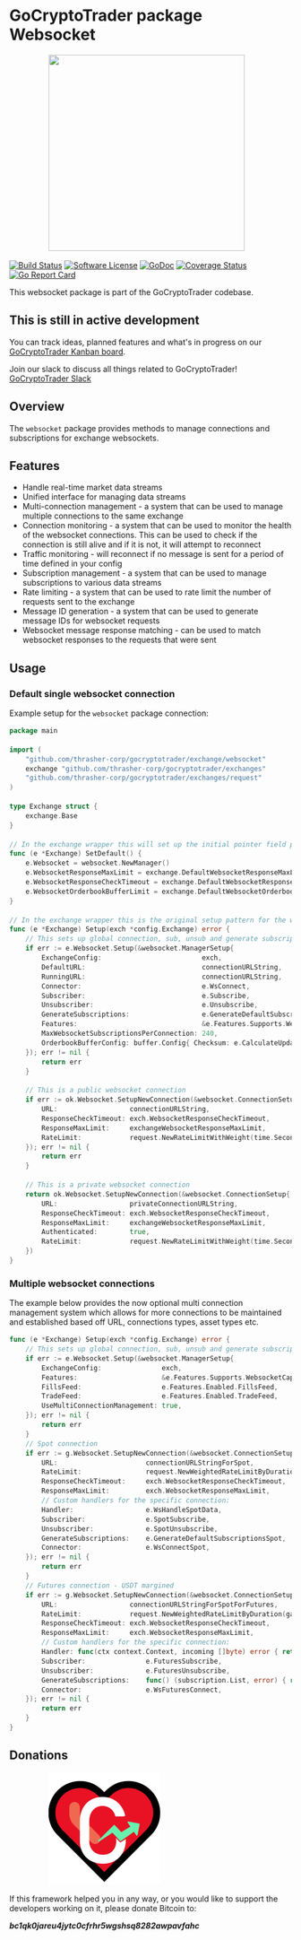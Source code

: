 # GoCryptoTrader package Websocket

<img src="/common/gctlogo.png?raw=true" width="350px" height="350px" hspace="70">


[![Build Status](https://github.com/thrasher-corp/gocryptotrader/actions/workflows/tests.yml/badge.svg?branch=master)](https://github.com/thrasher-corp/gocryptotrader/actions/workflows/tests.yml)
[![Software License](https://img.shields.io/badge/License-MIT-orange.svg?style=flat-square)](https://github.com/thrasher-corp/gocryptotrader/blob/master/LICENSE)
[![GoDoc](https://godoc.org/github.com/thrasher-corp/gocryptotrader?status.svg)](https://godoc.org/github.com/thrasher-corp/gocryptotrader/exchange/websocket)
[![Coverage Status](https://codecov.io/gh/thrasher-corp/gocryptotrader/graph/badge.svg?token=41784B23TS)](https://codecov.io/gh/thrasher-corp/gocryptotrader)
[![Go Report Card](https://goreportcard.com/badge/github.com/thrasher-corp/gocryptotrader)](https://goreportcard.com/report/github.com/thrasher-corp/gocryptotrader)


This websocket package is part of the GoCryptoTrader codebase.

## This is still in active development

You can track ideas, planned features and what's in progress on our [GoCryptoTrader Kanban board](https://github.com/orgs/thrasher-corp/projects/3).

Join our slack to discuss all things related to GoCryptoTrader! [GoCryptoTrader Slack](https://join.slack.com/t/gocryptotrader/shared_invite/zt-38z8abs3l-gH8AAOk8XND6DP5NfCiG_g)

## Overview

The `websocket` package provides methods to manage connections and subscriptions for exchange websockets.

## Features

- Handle real-time market data streams
- Unified interface for managing data streams
- Multi-connection management - a system that can be used to manage multiple connections to the same exchange
- Connection monitoring - a system that can be used to monitor the health of the websocket connections. This can be used to check if the connection is still alive and if it is not, it will attempt to reconnect
- Traffic monitoring - will reconnect if no message is sent for a period of time defined in your config
- Subscription management - a system that can be used to manage subscriptions to various data streams
- Rate limiting - a system that can be used to rate limit the number of requests sent to the exchange
- Message ID generation - a system that can be used to generate message IDs for websocket requests
- Websocket message response matching - can be used to match websocket responses to the requests that were sent

## Usage

### Default single websocket connection

Example setup for the `websocket` package connection:

```go
package main

import (
	"github.com/thrasher-corp/gocryptotrader/exchange/websocket"
	exchange "github.com/thrasher-corp/gocryptotrader/exchanges"
	"github.com/thrasher-corp/gocryptotrader/exchanges/request"
)

type Exchange struct {
	exchange.Base
}

// In the exchange wrapper this will set up the initial pointer field provided by exchange.Base
func (e *Exchange) SetDefault() {
	e.Websocket = websocket.NewManager()
	e.WebsocketResponseMaxLimit = exchange.DefaultWebsocketResponseMaxLimit
	e.WebsocketResponseCheckTimeout = exchange.DefaultWebsocketResponseCheckTimeout
	e.WebsocketOrderbookBufferLimit = exchange.DefaultWebsocketOrderbookBufferLimit
}

// In the exchange wrapper this is the original setup pattern for the websocket services
func (e *Exchange) Setup(exch *config.Exchange) error {
	// This sets up global connection, sub, unsub and generate subscriptions for each connection defined below.
	if err := e.Websocket.Setup(&websocket.ManagerSetup{
		ExchangeConfig:                         exch,
		DefaultURL:                             connectionURLString,
		RunningURL:                             connectionURLString,
		Connector:                              e.WsConnect,
		Subscriber:                             e.Subscribe,
		Unsubscriber:                           e.Unsubscribe,
		GenerateSubscriptions:                  e.GenerateDefaultSubscriptions,
		Features:                               &e.Features.Supports.WebsocketCapabilities,
		MaxWebsocketSubscriptionsPerConnection: 240,
		OrderbookBufferConfig: buffer.Config{ Checksum: e.CalculateUpdateOrderbookChecksum },
	}); err != nil {
		return err
	}

	// This is a public websocket connection
	if err := ok.Websocket.SetupNewConnection(&websocket.ConnectionSetup{
		URL:                  connectionURLString,
		ResponseCheckTimeout: exch.WebsocketResponseCheckTimeout,
		ResponseMaxLimit:     exchangeWebsocketResponseMaxLimit,
		RateLimit:            request.NewRateLimitWithWeight(time.Second, 2, 1),
	}); err != nil {
		return err
	}

	// This is a private websocket connection
	return ok.Websocket.SetupNewConnection(&websocket.ConnectionSetup{
		URL:                  privateConnectionURLString,
		ResponseCheckTimeout: exch.WebsocketResponseCheckTimeout,
		ResponseMaxLimit:     exchangeWebsocketResponseMaxLimit,
		Authenticated:        true,
		RateLimit:            request.NewRateLimitWithWeight(time.Second, 2, 1),
	})
}
```

### Multiple websocket connections
 The example below provides the now optional multi connection management system which allows for more connections
 to be maintained and established based off URL, connections types, asset types etc.
```go
func (e *Exchange) Setup(exch *config.Exchange) error {
	// This sets up global connection, sub, unsub and generate subscriptions for each connection defined below.
	if err := e.Websocket.Setup(&websocket.ManagerSetup{
		ExchangeConfig:               exch,
		Features:                     &e.Features.Supports.WebsocketCapabilities,
		FillsFeed:                    e.Features.Enabled.FillsFeed,
		TradeFeed:                    e.Features.Enabled.TradeFeed,
		UseMultiConnectionManagement: true,
	}); err != nil {
		return err
	}
	// Spot connection
	if err := g.Websocket.SetupNewConnection(&websocket.ConnectionSetup{
		URL:                      connectionURLStringForSpot,
		RateLimit:                request.NewWeightedRateLimitByDuration(gateioWebsocketRateLimit),
		ResponseCheckTimeout:     exch.WebsocketResponseCheckTimeout,
		ResponseMaxLimit:         exch.WebsocketResponseMaxLimit,
		// Custom handlers for the specific connection:
		Handler:                  e.WsHandleSpotData,
		Subscriber:               e.SpotSubscribe,
		Unsubscriber:             e.SpotUnsubscribe,
		GenerateSubscriptions:    e.GenerateDefaultSubscriptionsSpot,
		Connector:                e.WsConnectSpot,
	}); err != nil {
		return err
	}
	// Futures connection - USDT margined
	if err := g.Websocket.SetupNewConnection(&websocket.ConnectionSetup{
		URL:                  connectionURLStringForSpotForFutures,
		RateLimit:            request.NewWeightedRateLimitByDuration(gateioWebsocketRateLimit),
		ResponseCheckTimeout: exch.WebsocketResponseCheckTimeout,
		ResponseMaxLimit:     exch.WebsocketResponseMaxLimit,
		// Custom handlers for the specific connection:
		Handler: func(ctx context.Context, incoming []byte) error {	return e.WsHandleFuturesData(ctx, incoming, asset.Futures)	},
		Subscriber:               e.FuturesSubscribe,
		Unsubscriber:             e.FuturesUnsubscribe,
		GenerateSubscriptions:    func() (subscription.List, error) { return e.GenerateFuturesDefaultSubscriptions(currency.USDT) },
		Connector:                e.WsFuturesConnect,
	}); err != nil {
		return err
	}
}
```

## Donations

<img src="/docs/assets/donate.png" hspace="70">

If this framework helped you in any way, or you would like to support the developers working on it, please donate Bitcoin to:

***bc1qk0jareu4jytc0cfrhr5wgshsq8282awpavfahc***
